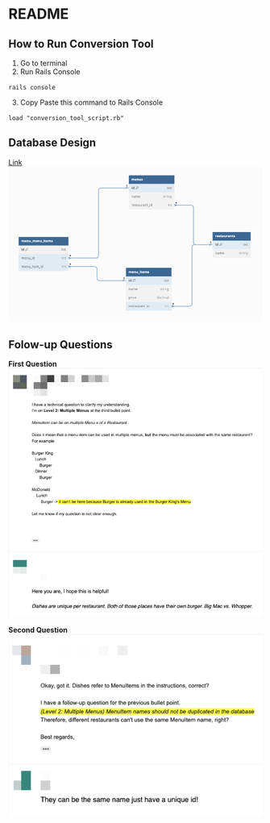 # README

## How to Run Conversion Tool

1. Go to terminal
2. Run Rails Console

```
rails console
```

3. Copy Paste this command to Rails Console

```
load "conversion_tool_script.rb"
```

## Database Design

[Link](https://dbdiagram.io/d/PopMenu-62e80172f31da965e856be83)
![Database Design](./docs/image/database_design.png)

## Folow-up Questions

**First Question**
![Follow Up Question 1](./docs/image/follow_up_question_1.png)

**Second Question**
![Follow Up Question 1](./docs/image/follow_up_question_2.png)
